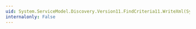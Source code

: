 ```yaml
---
uid: System.ServiceModel.Discovery.Version11.FindCriteria11.WriteXml(System.Xml.XmlWriter)
internalonly: False
---
```

